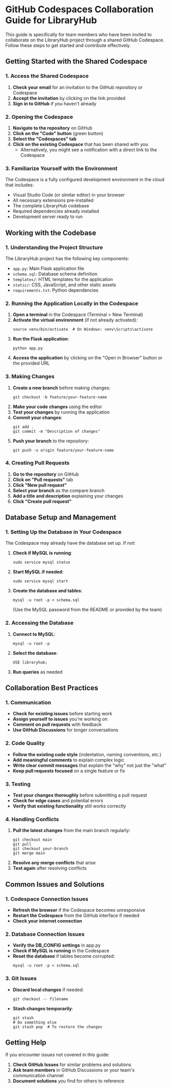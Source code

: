 # GitHub Codespaces Collaboration Guide for LibraryHub

This guide is specifically for team members who have been invited to collaborate on the LibraryHub project through a shared GitHub Codespace. Follow these steps to get started and contribute effectively.

## Getting Started with the Shared Codespace

### 1. Access the Shared Codespace

1. **Check your email** for an invitation to the GitHub repository or Codespace
2. **Accept the invitation** by clicking on the link provided
3. **Sign in to GitHub** if you haven't already

### 2. Opening the Codespace

1. **Navigate to the repository** on GitHub
2. **Click on the "Code" button** (green button)
3. **Select the "Codespaces" tab**
4. **Click on the existing Codespace** that has been shared with you
   - Alternatively, you might see a notification with a direct link to the Codespace

### 3. Familiarize Yourself with the Environment

The Codespace is a fully configured development environment in the cloud that includes:
- Visual Studio Code (or similar editor) in your browser
- All necessary extensions pre-installed
- The complete LibraryHub codebase
- Required dependencies already installed
- Development server ready to run

## Working with the Codebase

### 1. Understanding the Project Structure

The LibraryHub project has the following key components:
- `app.py`: Main Flask application file
- `schema.sql`: Database schema definition
- `templates/`: HTML templates for the application
- `static/`: CSS, JavaScript, and other static assets
- `requirements.txt`: Python dependencies

### 2. Running the Application Locally in the Codespace

1. **Open a terminal** in the Codespace (Terminal > New Terminal)
2. **Activate the virtual environment** (if not already activated):
   ```
   source venv/bin/activate  # On Windows: venv\Scripts\activate
   ```
3. **Run the Flask application**:
   ```
   python app.py
   ```
4. **Access the application** by clicking on the "Open in Browser" button or the provided URL

### 3. Making Changes

1. **Create a new branch** before making changes:
   ```
   git checkout -b feature/your-feature-name
   ```
2. **Make your code changes** using the editor
3. **Test your changes** by running the application
4. **Commit your changes**:
   ```
   git add .
   git commit -m "Description of changes"
   ```
5. **Push your branch** to the repository:
   ```
   git push -u origin feature/your-feature-name
   ```

### 4. Creating Pull Requests

1. **Go to the repository** on GitHub
2. **Click on "Pull requests"** tab
3. **Click "New pull request"**
4. **Select your branch** as the compare branch
5. **Add a title and description** explaining your changes
6. **Click "Create pull request"**

## Database Setup and Management

### 1. Setting Up the Database in Your Codespace

The Codespace may already have the database set up. If not:

1. **Check if MySQL is running**:
   ```
   sudo service mysql status
   ```
2. **Start MySQL if needed**:
   ```
   sudo service mysql start
   ```
3. **Create the database and tables**:
   ```
   mysql -u root -p < schema.sql
   ```
   (Use the MySQL password from the README or provided by the team)

### 2. Accessing the Database

1. **Connect to MySQL**:
   ```
   mysql -u root -p
   ```
2. **Select the database**:
   ```
   USE libraryhub;
   ```
3. **Run queries** as needed

## Collaboration Best Practices

### 1. Communication

- **Check for existing issues** before starting work
- **Assign yourself to issues** you're working on
- **Comment on pull requests** with feedback
- **Use GitHub Discussions** for longer conversations

### 2. Code Quality

- **Follow the existing code style** (indentation, naming conventions, etc.)
- **Add meaningful comments** to explain complex logic
- **Write clear commit messages** that explain the "why" not just the "what"
- **Keep pull requests focused** on a single feature or fix

### 3. Testing

- **Test your changes thoroughly** before submitting a pull request
- **Check for edge cases** and potential errors
- **Verify that existing functionality** still works correctly

### 4. Handling Conflicts

1. **Pull the latest changes** from the main branch regularly:
   ```
   git checkout main
   git pull
   git checkout your-branch
   git merge main
   ```
2. **Resolve any merge conflicts** that arise
3. **Test again** after resolving conflicts

## Common Issues and Solutions

### 1. Codespace Connection Issues

- **Refresh the browser** if the Codespace becomes unresponsive
- **Restart the Codespace** from the GitHub interface if needed
- **Check your internet connection**

### 2. Database Connection Issues

- **Verify the DB_CONFIG settings** in app.py
- **Check if MySQL is running** in the Codespace
- **Reset the database** if tables become corrupted:
  ```
  mysql -u root -p < schema.sql
  ```

### 3. Git Issues

- **Discard local changes** if needed:
  ```
  git checkout -- filename
  ```
- **Stash changes temporarily**:
  ```
  git stash
  # Do something else
  git stash pop  # To restore the changes
  ```

## Getting Help

If you encounter issues not covered in this guide:

1. **Check GitHub Issues** for similar problems and solutions
2. **Ask team members** in GitHub Discussions or your team's communication channel
3. **Document solutions** you find for others to reference 